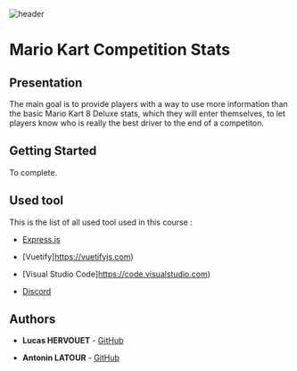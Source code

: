 ![header](https://jollyjohns.b-cdn.net/wp-content/uploads/2019/06/mario-kart-8-deluxe.jpg)

# Mario Kart Competition Stats

## Presentation

The main goal is to provide players with a way to use more information than the basic Mario Kart 8 Deluxe stats, which they will enter themselves, to let players know who is really the best driver to the end of a competiton.

## Getting Started

To complete.

## Used tool

This is the list of all used tool used in this course :

* [Express.js](https://expressjs.com/fr/)

* [Vuetify]https://vuetifyjs.com)

* [Visual Studio Code]https://code.visualstudio.com)

* [Discord](https://discordapp.com)

## Authors

* **Lucas HERVOUET** - [GitHub](https://github.com/ChevreNeutron)

* **Antonin LATOUR** - [GitHub](https://github.com/AntoninLatour)
